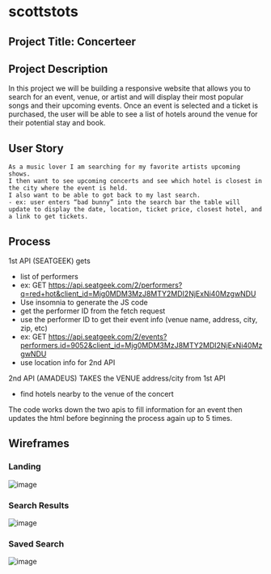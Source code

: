 # scottstots

## Project Title: Concerteer

## Project Description

In this project we will be building a responsive website that allows you to search for an event, venue, or artist  and will display their most popular songs and their upcoming events. Once an event is selected and a ticket is purchased, the user will be able to see a list of hotels around the venue for their potential stay and book.


## User Story
```
As a music lover I am searching for my favorite artists upcoming shows. 
I then want to see upcoming concerts and see which hotel is closest in the city where the event is held.
I also want to be able to got back to my last search.
- ex: user enters “bad bunny” into the search bar the table will update to display the date, location, ticket price, closest hotel, and a link to get tickets.

```
## Process

1st API (SEATGEEK) gets
- list of performers 
- ex: GET https://api.seatgeek.com/2/performers?q=red+hot&client_id=Mjg0MDM3MzJ8MTY2MDI2NjExNi40MzgwNDU
- Use insomnia to generate the JS code
- get the performer ID from the fetch request
- use the performer ID to get their event info (venue name, address, city, zip, etc)
- ex: GET https://api.seatgeek.com/2/events?performers.id=9052&client_id=Mjg0MDM3MzJ8MTY2MDI2NjExNi40MzgwNDU
- use location info for 2nd API

2nd API (AMADEUS) TAKES the VENUE address/city from 1st API
- find hotels nearby to the venue of the concert

The code works down the two apis to fill information for an event then updates the html before beginning the process again up to 5 times.

## Wireframes

### Landing
![image](https://user-images.githubusercontent.com/30813052/185257820-b5bff0d5-649b-4dd8-b42a-c38bc7a3ab7f.png)

### Search Results
![image](https://user-images.githubusercontent.com/30813052/185257853-3ea5874b-d558-4da5-aaa9-3b998df66f36.png)

### Saved Search
![image](https://user-images.githubusercontent.com/30813052/185257937-18b74416-7488-471b-8665-50a737f8c15c.png)

